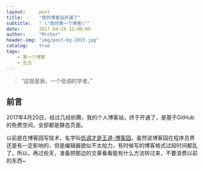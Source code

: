 ```yaml
---
layout:     post
title:      "我的博客站开通了"
subtitle:   " \"我的第一个博客\""
date:       2017-04-19 12:00:00
author:     "Mrchor"
header-img: "img/post-bg-2015.jpg"
catalog:	true
tags:
    - 第一个博客
    - 生活
---
```


> “这就是我，一个低调的学者。”


## 前言


2017年4月20日，经过几经折腾，我的个人博客站，终于开通了，是基于GitHub的免费空间，全部都是静态页面。

以前是在博客园写技术，名字叫[低调才是王道-博客园](www.cnblogs.com/cstzhou)，虽然说博客园在程序员界还是有一定影响的，但是编辑器貌似不太给力，有时候写的博客格式过段时间都乱了，所以，再过些天，准备把那边的文章看看能有什么方法转过来，不要浪费以前的东西~

